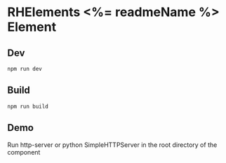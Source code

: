 # RHElements <%= readmeName %> Element

## Dev
```
npm run dev
```

## Build
```
npm run build
```

## Demo
Run http-server or python SimpleHTTPServer in the root directory of the component
